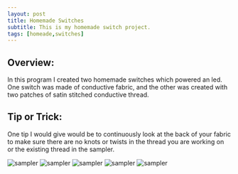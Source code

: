 ```yaml
---
layout: post
title: Homemade Switches
subtitle: This is my homemade switch project. 
tags: [homeade,switches]
---
```


## Overview:
In this program I created two homemade switches which powered an led. One switch was made of conductive fabric, 
and the other was created with two patches of satin stitched conductive thread. 

## Tip or Trick:
One tip I would give would be to continuously look at the back of your fabric to make sure there are no knots or twists in the thread you are working on or the existing thread in the sampler. 

![sampler](https://luciasher.github.io/img/back1.png)
![sampler](https://luciasher.github.io/img/front1.png)
![sampler](https://luciasher.github.io/img/paperproto.png)
![sampler](https://luciasher.github.io/img/working.png)
![sampler](https://luciasher.github.io/img/gators.png)
